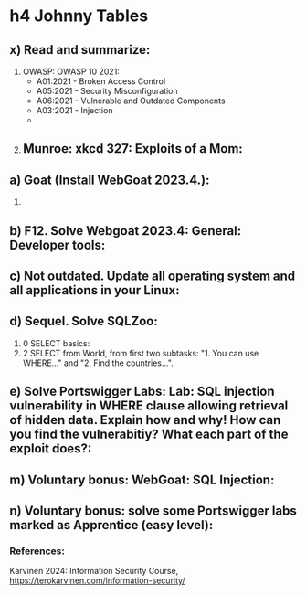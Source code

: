 
# h4 Johnny Tables

## x) Read and summarize:
1. OWASP: OWASP 10 2021:
   - A01:2021 - Broken Access Control
   - A05:2021 - Security Misconfiguration
   - A06:2021 - Vulnerable and Outdated Components
   - A03:2021 - Injection
   - 
2. Munroe: xkcd 327: Exploits of a Mom:
   - 

## a) Goat (Install WebGoat 2023.4.):
1. 


## b) F12. Solve Webgoat 2023.4: General: Developer tools:

## c) Not outdated. Update all operating system and all applications in your Linux:

## d) Sequel. Solve SQLZoo:
1. 0 SELECT basics:
2. 2 SELECT from World, from first two subtasks: "1. You can use WHERE..." and "2. Find the countries...".


## e) Solve Portswigger Labs: Lab: SQL injection vulnerability in WHERE clause allowing retrieval of hidden data. Explain how and why! How can you find the vulnerabitiy? What each part of the exploit does?:

## m) Voluntary bonus: WebGoat: SQL Injection:

## n) Voluntary bonus: solve some Portswigger labs marked as Apprentice (easy level):


### References:
Karvinen 2024: Information Security Course, https://terokarvinen.com/information-security/ <br>
